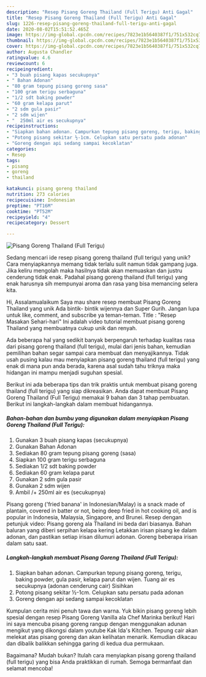 ```yaml
---
description: "Resep Pisang Goreng Thailand (Full Terigu) Anti Gagal"
title: "Resep Pisang Goreng Thailand (Full Terigu) Anti Gagal"
slug: 1226-resep-pisang-goreng-thailand-full-terigu-anti-gagal
date: 2020-08-02T15:51:52.465Z
image: https://img-global.cpcdn.com/recipes/7823e1b5640387f1/751x532cq70/pisang-goreng-thailand-full-terigu-foto-resep-utama.jpg
thumbnail: https://img-global.cpcdn.com/recipes/7823e1b5640387f1/751x532cq70/pisang-goreng-thailand-full-terigu-foto-resep-utama.jpg
cover: https://img-global.cpcdn.com/recipes/7823e1b5640387f1/751x532cq70/pisang-goreng-thailand-full-terigu-foto-resep-utama.jpg
author: Augusta Chandler
ratingvalue: 4.6
reviewcount: 6
recipeingredient:
- "3 buah pisang kapas secukupnya"
- " Bahan Adonan"
- "80 gram tepung pisang goreng sasa"
- "100 gram terigu serbaguna"
- "1/2 sdt baking powder"
- "60 gram kelapa parut"
- "2 sdm gula pasir"
- "2 sdm wijen"
- "  250ml air es secukupnya"
recipeinstructions:
- "Siapkan bahan adonan. Campurkan tepung pisang goreng, terigu, baking powder, gula pasir, kelapa parut dan wijen. Tuang air es secukupnya (adonan cenderung cair) Sisihkan"
- "Potong pisang sekitar ½-1cm. Celupkan satu persatu pada adonan"
- "Goreng dengan api sedang sampai kecoklatan"
categories:
- Resep
tags:
- pisang
- goreng
- thailand

katakunci: pisang goreng thailand 
nutrition: 273 calories
recipecuisine: Indonesian
preptime: "PT16M"
cooktime: "PT52M"
recipeyield: "4"
recipecategory: Dessert

---
```



![Pisang Goreng Thailand (Full Terigu)](https://img-global.cpcdn.com/recipes/7823e1b5640387f1/751x532cq70/pisang-goreng-thailand-full-terigu-foto-resep-utama.jpg)

Sedang mencari ide resep pisang goreng thailand (full terigu) yang unik? Cara menyiapkannya memang tidak terlalu sulit namun tidak gampang juga. Jika keliru mengolah maka hasilnya tidak akan memuaskan dan justru cenderung tidak enak. Padahal pisang goreng thailand (full terigu) yang enak harusnya sih mempunyai aroma dan rasa yang bisa memancing selera kita.

Hi, Assalamualaikum Saya mau share resep membuat Pisang Goreng Thailand yang unik Ada bintik- bintik wijennya dan Super Gurih. Jangan lupa untuk like, comment, and subscribe ya teman-teman. Title : &#34;Resep Masakan Sehari-hari&#34; Ini adalah video tutorial membuat pisang goreng Thailand yang membuatnya cukup unik dan renyah.

Ada beberapa hal yang sedikit banyak berpengaruh terhadap kualitas rasa dari pisang goreng thailand (full terigu), mulai dari jenis bahan, kemudian pemilihan bahan segar sampai cara membuat dan menyajikannya. Tidak usah pusing kalau mau menyiapkan pisang goreng thailand (full terigu) yang enak di mana pun anda berada, karena asal sudah tahu triknya maka hidangan ini mampu menjadi suguhan spesial.


Berikut ini ada beberapa tips dan trik praktis untuk membuat pisang goreng thailand (full terigu) yang siap dikreasikan. Anda dapat membuat Pisang Goreng Thailand (Full Terigu) memakai 9 bahan dan 3 tahap pembuatan. Berikut ini langkah-langkah dalam membuat hidangannya.

<!--inarticleads1-->

##### Bahan-bahan dan bumbu yang digunakan dalam menyiapkan Pisang Goreng Thailand (Full Terigu):

1. Gunakan 3 buah pisang kapas (secukupnya)
1. Gunakan  Bahan Adonan
1. Sediakan 80 gram tepung pisang goreng (sasa)
1. Siapkan 100 gram terigu serbaguna
1. Sediakan 1/2 sdt baking powder
1. Sediakan 60 gram kelapa parut
1. Gunakan 2 sdm gula pasir
1. Gunakan 2 sdm wijen
1. Ambil  /+ 250ml air es (secukupnya)


Pisang goreng (&#39;fried banana&#39; in Indonesian/Malay) is a snack made of plantain, covered in batter or not, being deep fried in hot cooking oil, and is popular in Indonesia, Malaysia, Singapore, and Brunei. Resep dengan petunjuk video: Pisang goreng ala Thailand ini beda dari biasanya. Bahan baluran yang diberi serpihan kelapa kering Letakkan irisan pisang ke dalam adonan, dan pastikan setiap irisan dilumuri adonan. Goreng beberapa irisan dalam satu saat. 

<!--inarticleads2-->

##### Langkah-langkah membuat Pisang Goreng Thailand (Full Terigu):

1. Siapkan bahan adonan. Campurkan tepung pisang goreng, terigu, baking powder, gula pasir, kelapa parut dan wijen. Tuang air es secukupnya (adonan cenderung cair) Sisihkan
1. Potong pisang sekitar ½-1cm. Celupkan satu persatu pada adonan
1. Goreng dengan api sedang sampai kecoklatan


Kumpulan cerita mini penuh tawa dan warna. Yuk bikin pisang goreng lebih spesial dengan resep Pisang Goreng Vanilla ala Chef Marinka berikut! Hari ini saya mencuba pisang goreng rangup dengan menggunakan adunan mengikut yang dikongsi dalam youtube Kak Ida&#39;s Kitchen. Tepung cair akan melekat atas pisang goreng dan akan kelihatan menarik. Kemudian dikacau dan dibalik balikkan sehingga garing di kedua dua permukaan. 

Bagaimana? Mudah bukan? Itulah cara menyiapkan pisang goreng thailand (full terigu) yang bisa Anda praktikkan di rumah. Semoga bermanfaat dan selamat mencoba!
